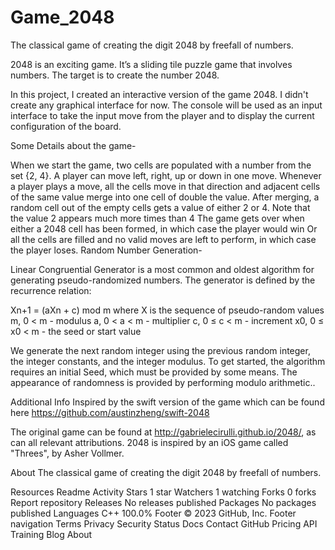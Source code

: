 # Game_2048
The classical game of creating the digit 2048 by freefall of numbers.

2048 is an exciting game. It’s a sliding tile puzzle game that involves numbers. The target is to create the number 2048.

In this project, I created an interactive version of the game 2048. I didn't create any graphical interface for now. The console will be used as an input interface to take the input move from the player and to display the current configuration of the board.

Some Details about the game-

When we start the game, two cells are populated with a number from the set {2, 4}.
A player can move left, right, up or down in one move.
Whenever a player plays a move, all the cells move in that direction and adjacent cells of the same value merge into one cell of double the value.
After merging, a random cell out of the empty cells gets a value of either 2 or 4. Note that the value 2 appears much more times than 4
The game gets over when either a 2048 cell has been formed, in which case the player would win Or all the cells are filled and no valid moves are left to perform, in which case the player loses.
Random Number Generation-

Linear Congruential Generator is a most common and oldest algorithm for generating pseudo-randomized numbers. The generator is defined by the recurrence relation:

Xn+1 = (aXn + c) mod m where X is the sequence of pseudo-random values m, 0 < m - modulus a, 0 < a < m - multiplier c, 0 ≤ c < m - increment x0, 0 ≤ x0 < m - the seed or start value

We generate the next random integer using the previous random integer, the integer constants, and the integer modulus. To get started, the algorithm requires an initial Seed, which must be provided by some means. The appearance of randomness is provided by performing modulo arithmetic..

Additional Info
Inspired by the swift version of the game which can be found here https://github.com/austinzheng/swift-2048

The original game can be found at http://gabrielecirulli.github.io/2048/, as can all relevant attributions. 2048 is inspired by an iOS game called "Threes", by Asher Vollmer.

About
The classical game of creating the digit 2048 by freefall of numbers.

Resources
 Readme
 Activity
Stars
 1 star
Watchers
 1 watching
Forks
 0 forks
Report repository
Releases
No releases published
Packages
No packages published
Languages
C++
100.0%
Footer
© 2023 GitHub, Inc.
Footer navigation
Terms
Privacy
Security
Status
Docs
Contact GitHub
Pricing
API
Training
Blog
About
